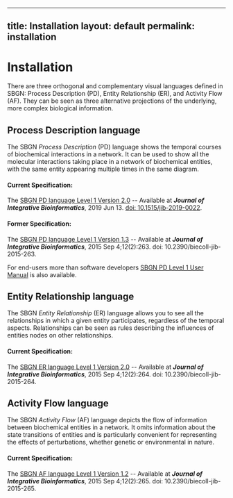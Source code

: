 
---
title: Installation
layout: default
permalink: installation
---

# Installation

There are three orthogonal and complementary visual languages defined in SBGN: Process Description (PD), Entity Relationship (ER), and Activity Flow (AF). They can be seen as three alternative projections of the underlying, more complex biological information.

## Process Description language

The SBGN *Process Description* (PD) language shows the temporal courses of biochemical interactions in a network. It can be used to show all the molecular interactions taking place in a network of biochemical entities, with the same entity appearing multiple times in the same diagram.

#### Current Specification:

The [SBGN PD language Level 1 Version 2.0](https://sbgn.github.io/downloads/specifications/pd_level1_version2.pdf) -- Available at ***Journal of Integrative Bioinformatics***, 2019 Jun 13. [doi: 10.1515/jib-2019-0022](https://dx.doi.org/10.1515/jib-2019-0022).

#### Former Specification:
The [SBGN PD language Level 1 Version 1.3](https://identifiers.org/combine.specifications/sbgn.pd.level-1.version-1.3) -- Available at ***Journal of Integrative Bioinformatics***, 2015 Sep 4;12(2):263. doi: 10.2390/biecoll-jib-2015-263.

For end-users more than software developers [SBGN PD Level 1 User Manual](downloads/usermanual/sbgn_PD-level1-user-public.pdf) is also available.

## Entity Relationship language

The SBGN *Entity Relationship* (ER) language allows you to see all the relationships in which a given entity participates, regardless of the temporal aspects. Relationships can be seen as rules describing the influences of entities nodes on other relationships.

#### Current Specification:

The [SBGN ER language Level 1 Version 2.0](https://identifiers.org/combine.specifications/sbgn.er.level-1.version-2) -- Available at ***Journal of Integrative Bioinformatics***, 2015 Sep 4;12(2):264. doi: 10.2390/biecoll-jib-2015-264.


## Activity Flow language

The SBGN *Activity Flow* (AF) language depicts the flow of information between biochemical entities in a network. It omits information about the state transitions of entities and is particularly convenient for representing the effects of perturbations, whether genetic or environmental in nature.

#### Current Specification:
The [SBGN AF language Level 1 Version 1.2](https://identifiers.org/combine.specifications/sbgn.af.level-1.version-1.2) -- Available at ***Journal of Integrative Bioinformatics***,  2015 Sep 4;12(2):265. doi: 10.2390/biecoll-jib-2015-265.

